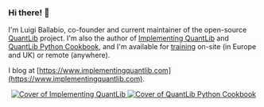 ### Hi there! 👋

I'm Luigi Ballabio, co-founder and current maintainer of the open-source [QuantLib](https://www.quantlib.org/) project.
I'm also the author of [Implementing QuantLib](https://getbook.at/implementingquantlib) and [QuantLib Python Cookbook](https://leanpub.com/quantlibpythoncookbook), and I'm available for [training](https://www.implementingquantlib.com/p/training.html) on-site (in Europe and UK) or remote (anywhere).

I blog at [https://www.implementingquantlib.com](https://www.implementingquantlib.com).

<p align="center">
  <a href="https://getbook.at/implementingquantlib">
    <img alt="Cover of Implementing QuantLib" src="http://www.implementingquantlib.com/images/implementing.jpg">
  </a>
  <a href="https://leanpub.com/quantlibpythoncookbook">
    <img alt="Cover of QuantLib Python Cookbook" src="https://www.implementingquantlib.com/images/cookbook.jpg">
  </a>
</p>
